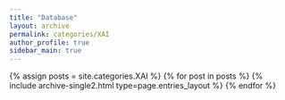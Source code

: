 ```yaml
---
title: "Database"
layout: archive
permalink: categories/XAI
author_profile: true
sidebar_main: true
---
```



{% assign posts = site.categories.XAI %}
{% for post in posts %} {% include archive-single2.html type=page.entries_layout %} {% endfor %}